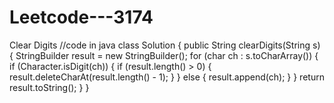 # Leetcode---3174
Clear Digits
//code in java
class Solution {
    public String clearDigits(String s) {
        StringBuilder result = new StringBuilder();
        for (char ch : s.toCharArray()) {
            if (Character.isDigit(ch)) {
                if (result.length() > 0) {
                    result.deleteCharAt(result.length() - 1);
                }
            } else {
                result.append(ch);
            }
        }
        return result.toString();
    }
}
